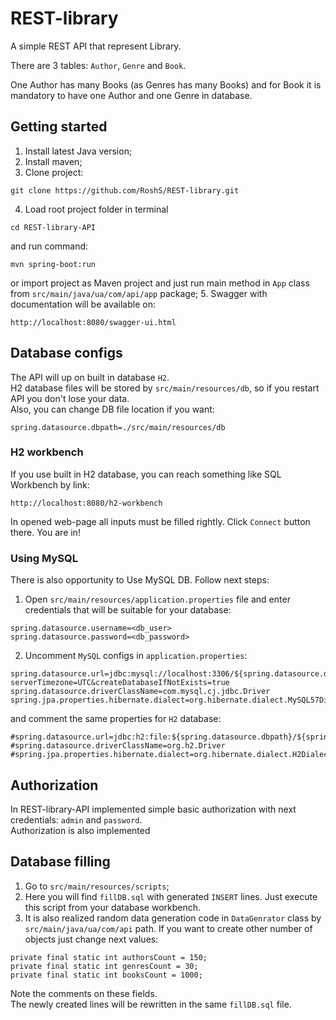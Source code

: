 # REST-library
A simple REST API that represent Library.

There are 3 tables: `Author`, `Genre` and `Book`.

One Author has many Books (as Genres has many Books) and for Book it is mandatory to have one Author and one Genre in database.

## Getting started
1. Install latest Java version;
2. Install maven;
3. Clone project:
```
git clone https://github.com/RoshS/REST-library.git
```
4. Load root project folder in terminal
```
cd REST-library-API
```
and run command:
```
mvn spring-boot:run
```
or import project as Maven project and just run main method in `App` class from `src/main/java/ua/com/api/app` package;
5. Swagger with documentation will be available on:
```
http://localhost:8080/swagger-ui.html
```

## Database configs
The API will up on built in database `H2`.  
H2 database files will be stored by `src/main/resources/db`, so if you restart API you don't lose your data.  
Also, you can change DB file location if you want:
```
spring.datasource.dbpath=./src/main/resources/db
```

### H2 workbench
If you use built in H2 database, you can reach something like SQL Workbench by link:
```
http://localhost:8080/h2-workbench
```
In opened web-page all inputs must be filled rightly. Click `Connect` button there. You are in!

### Using MySQL 
There is also opportunity to Use MySQL DB. Follow next steps:
1. Open `src/main/resources/application.properties` file and enter credentials that will be suitable for your database:
```
spring.datasource.username=<db_user>
spring.datasource.password=<db_password>
```
2. Uncomment `MySQL` configs in `application.properties`:
```
spring.datasource.url=jdbc:mysql://localhost:3306/${spring.datasource.dbname}?serverTimezone=UTC&createDatabaseIfNotExists=true
spring.datasource.driverClassName=com.mysql.cj.jdbc.Driver
spring.jpa.properties.hibernate.dialect=org.hibernate.dialect.MySQL57Dialect
```
and comment the same properties for `H2` database:
```
#spring.datasource.url=jdbc:h2:file:${spring.datasource.dbpath}/${spring.datasource.dbname};DB_CLOSE_ON_EXIT=FALSE
#spring.datasource.driverClassName=org.h2.Driver
#spring.jpa.properties.hibernate.dialect=org.hibernate.dialect.H2Dialect
```

## Authorization
In REST-library-API implemented simple basic authorization with next credentials: `admin` and `password`.  
Authorization is also implemented 

## Database filling
1. Go to `src/main/resources/scripts`;
2. Here you will find `fillDB.sql` with generated `INSERT` lines. Just execute this script from your database workbench.
3. It is also realized random data generation code in `DataGenrator` class by `src/main/java/ua/com/api` path. If you want to create other number of objects just change next values:
```
private final static int authorsCount = 150;
private final static int genresCount = 30;
private final static int booksCount = 1000;
```
Note the comments on these fields.  
The newly created lines will be rewritten in the same `fillDB.sql` file.
